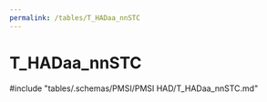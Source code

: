 ```yaml
---
permalink: /tables/T_HADaa_nnSTC
---
```

# T_HADaa_nnSTC
<!-- SPDX-License-Identifier: MPL-2.0 -->

<!-- ATTENTION : Ne pas supprimer ou modifier la ligne ci-dessous -->
#include "tables/.schemas/PMSI/PMSI HAD/T_HADaa_nnSTC.md"
<!-- ATTENTION : Ne pas supprimer ou modifier la ligne ci-dessus -->
